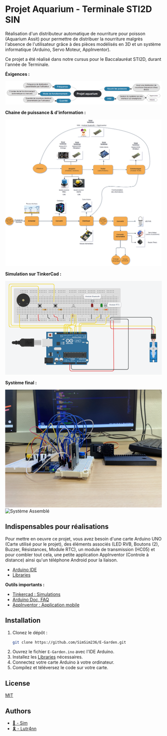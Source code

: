 # Projet Aquarium - Terminale STI2D SIN

Réalisation d'un distributeur automatique de nourriture pour poisson (Aquarium Assit) pour permettre de distribuer la nourriture malgrès l'absence de l'utilisateur grâce à des pièces modélisés en 3D et un système informatique (Arduino, Servo Moteur, AppInventor).

Ce projet a été réalisé dans notre cursus pour le Baccalauréat STI2D, durant l'année de Terminale.

**Éxigences :**

![Exigences](ressources/cahierCharges.png)

**Chaine de puissance & d'information :**

![Chaine de puissance & d'information](ressources/diagrammePuissance.png)

**Simulation sur TinkerCad :**

![Simulation](ressources/simulationEGarden.png)

**Système final :**

![Système final](ressources/imageSys.jpg)
![Système Assemblé]()

## Indispensables pour réalisations

Pour mettre en oeuvre ce projet, vous avez besoin d'une carte Arduino UNO (Carte utilisé pour le projet), des éléments associés (LED RVB, Boutons (2), Buzzer, Résistances, Module RTC), un module de transmission (HC05) et pour combler tout cela, une petite application AppInventor (Controle à distance) ainsi qu'un téléphone Android pour la liaison.

- [Arduino IDE](https://www.arduino.cc/en/software)
- [Libraries](https://github.com/SimSim236/E-Garden/tree/main/librairies)

**Outils importants :**

- [Tinkercad : Simulations](https://www.tinkercad.com/)
- [Arduino Doc, FAQ](https://www.arduino.cc/)
- [AppInventor : Application mobile](https://appinventor.mit.edu/)

## Installation

1. Clonez le dépôt :
   ```bash
   git clone https://github.com/SimSim236/E-Garden.git
   ```
2. Ouvrez le fichier `E-Garden.ino` avec l'IDE Arduino.
3. Installez les [Libraries](https://github.com/SimSim236/E-Garden/tree/main/librairies) nécessaires.
4. Connectez votre carte Arduino à votre ordinateur.
5. Compilez et téléversez le code sur votre carte.

## License

[MIT](https://choosealicense.com/licenses/mit/)

## Authors

- [🔆 - Sim](https://www.github.com/SimSim236)
- [🎗️ - Lutr4nn](https://www.github.com/Lutr4nn)